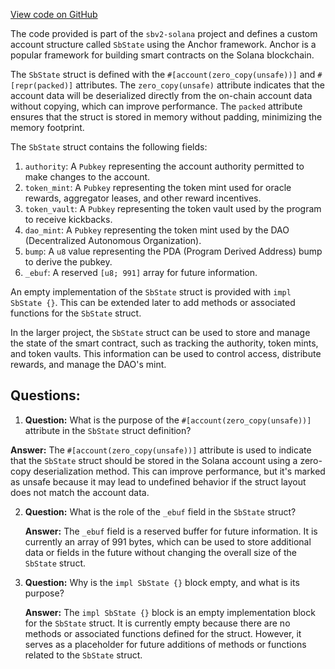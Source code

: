 [View code on GitHub](https://github.com/switchboard-xyz/sbv2-solana/blob/master/rust/switchboard-v2/src/sb_state.rs)

The code provided is part of the `sbv2-solana` project and defines a custom account structure called `SbState` using the Anchor framework. Anchor is a popular framework for building smart contracts on the Solana blockchain.

The `SbState` struct is defined with the `#[account(zero_copy(unsafe))]` and `#[repr(packed)]` attributes. The `zero_copy(unsafe)` attribute indicates that the account data will be deserialized directly from the on-chain account data without copying, which can improve performance. The `packed` attribute ensures that the struct is stored in memory without padding, minimizing the memory footprint.

The `SbState` struct contains the following fields:

1. `authority`: A `Pubkey` representing the account authority permitted to make changes to the account.
2. `token_mint`: A `Pubkey` representing the token mint used for oracle rewards, aggregator leases, and other reward incentives.
3. `token_vault`: A `Pubkey` representing the token vault used by the program to receive kickbacks.
4. `dao_mint`: A `Pubkey` representing the token mint used by the DAO (Decentralized Autonomous Organization).
5. `bump`: A `u8` value representing the PDA (Program Derived Address) bump to derive the pubkey.
6. `_ebuf`: A reserved `[u8; 991]` array for future information.

An empty implementation of the `SbState` struct is provided with `impl SbState {}`. This can be extended later to add methods or associated functions for the `SbState` struct.

In the larger project, the `SbState` struct can be used to store and manage the state of the smart contract, such as tracking the authority, token mints, and token vaults. This information can be used to control access, distribute rewards, and manage the DAO's mint.
## Questions: 
 1. **Question:** What is the purpose of the `#[account(zero_copy(unsafe))]` attribute in the `SbState` struct definition?

   **Answer:** The `#[account(zero_copy(unsafe))]` attribute is used to indicate that the `SbState` struct should be stored in the Solana account using a zero-copy deserialization method. This can improve performance, but it's marked as unsafe because it may lead to undefined behavior if the struct layout does not match the account data.

2. **Question:** What is the role of the `_ebuf` field in the `SbState` struct?

   **Answer:** The `_ebuf` field is a reserved buffer for future information. It is currently an array of 991 bytes, which can be used to store additional data or fields in the future without changing the overall size of the `SbState` struct.

3. **Question:** Why is the `impl SbState {}` block empty, and what is its purpose?

   **Answer:** The `impl SbState {}` block is an empty implementation block for the `SbState` struct. It is currently empty because there are no methods or associated functions defined for the struct. However, it serves as a placeholder for future additions of methods or functions related to the `SbState` struct.